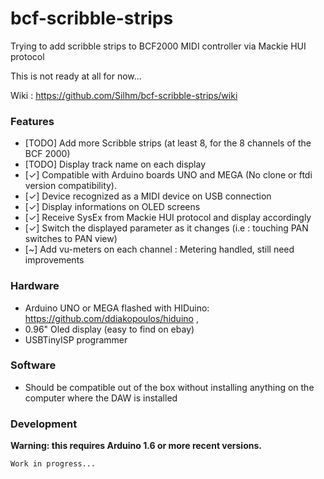 # bcf-scribble-strips
Trying to add scribble strips to BCF2000 MIDI controller via Mackie HUI protocol

This is not ready at all for now...

Wiki : https://github.com/Silhm/bcf-scribble-strips/wiki

### Features

* [TODO] Add more Scribble strips (at least 8, for the 8 channels of the BCF 2000)
* [TODO] Display track name on each display
* [✓] Compatible with Arduino boards UNO and MEGA (No clone or ftdi version compatibility).
* [✓] Device recognized as a MIDI device on USB connection
* [✓] Display informations on OLED screens
* [✓] Receive SysEx from Mackie HUI protocol and display accordingly
* [✓] Switch the displayed parameter as it changes (i.e : touching PAN switches to PAN view)
* [~] Add vu-meters on each channel : Metering handled, still need improvements


### Hardware

* Arduino UNO or MEGA flashed with HIDuino: https://github.com/ddiakopoulos/hiduino ,
* 0.96" Oled display (easy to find on ebay)
* USBTinyISP programmer


### Software

* Should be compatible out of the box without installing anything on the computer where the DAW is installed


### Development

**__Warning: this requires Arduino 1.6 or more recent versions.__**


    Work in progress... 
